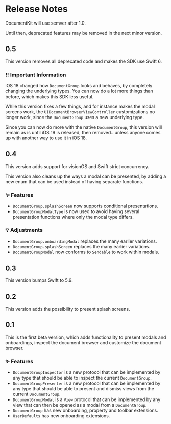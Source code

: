 # Release Notes

DocumentKit will use semver after 1.0. 

Until then, deprecated features may be removed in the next minor version.



## 0.5

This version removes all deprecated code and makes the SDK use Swift 6.

### ‼️ Important Information

iOS 18 changed how `DocumentGroup` looks and behaves, by completely changing the underlying types. You can now do a lot more things than before, which makes this SDK less useful. 

While this version fixes a few things, and for instance makes the modal screens work, the `UIDocumentBrowserViewController` customizations no longer work, since the `DocumentGroup` uses a new underlying type.

Since you can now do more with the native `DocumentGroup`, this version will remain as is until iOS 19 is released, then removed...unless anyone comes up with another way to use it in iOS 18.



## 0.4

This version adds support for visionOS and Swift strict concurrency.

This version also cleans up the ways a modal can be presented, by adding a new enum that can be used instead of having separate functions.

### ✨ Features

* `DocumentGroup.splashScreen` now supports conditional presentations.
* `DocumentGroupModalType` is now used to avoid having several presentation functions where only the modal type differs. 

### 💡 Adjustments

* `DocumentGroup.onboardingModal` replaces the many earlier variations.
* `DocumentGroup.splashScreen` replaces the many earlier variations.
* `DocumentGroupModal` now conforms to `Sendable` to work within modals. 



## 0.3

This version bumps Swift to 5.9. 



## 0.2

This version adds the possibility to present splash screens. 



## 0.1

This is the first beta version, which adds functionality to present modals and onboardings, inspect the document browser and customize the document browser. 

### ✨ Features

* `DocumentGroupInspector` is a new protocol that can be implemented by any type that should be able to inspect the current `DocumentGroup`.
* `DocumentGroupPresenter` is a new protocol that can be implemented by any type that should be able to present and dismiss views from the current `DocumentGroup`.
* `DocumentGroupModal` is a `View` protocol that can be implemented by any view that can then be opened as a modal from a `DocumentGroup`. 
* `DocumentGroup` has new onboarding, property and toolbar extensions.
* `UserDefaults` has new onboarding extensions.
